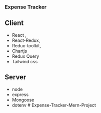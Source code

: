 ### Expense Tracker 

## Client 
- React ,
- React-Redux,
- Redux-toolkit,
- Chartjs
- Redux Query
- Tailwind css 

## Server 
- node
- express 
- Mongoose 
- dotenv # Expense-Tracker-Mern-Project
